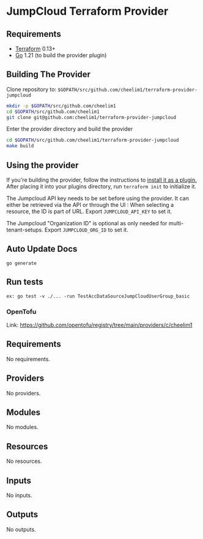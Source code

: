 # JumpCloud Terraform Provider

## Requirements

- [Terraform](https://www.terraform.io/downloads.html) 0.13+
- [Go](https://golang.org/doc/install) 1.21 (to build the provider plugin)

## Building The Provider

Clone repository to: `$GOPATH/src/github.com/cheelim1/terraform-provider-jumpcloud`

```sh
mkdir -p $GOPATH/src/github.com/cheelim1
cd $GOPATH/src/github.com/cheelim1
git clone git@github.com:cheelim1/terraform-provider-jumpcloud
```

Enter the provider directory and build the provider

```sh
cd $GOPATH/src/github.com/cheelim1/terraform-provider-jumpcloud
make build
```

## Using the provider

If you're building the provider, follow the instructions to [install it as a plugin.](https://www.terraform.io/docs/plugins/basics.html#installing-a-plugin) After placing it into your plugins directory,  run `terraform init` to initialize it.

The Jumpcloud API key needs to be set before using the provider. It can either be retrieved via the API or through the UI : When selecting a resource, the ID is part of URL.
Export `JUMPCLOUD_API_KEY` to set it.

The Jumpcloud "Organization ID" is optional as only needed for multi-tenant-setups.
Export `JUMPCLOUD_ORG_ID` to set it.


## Auto Update Docs
`go generate`

## Run tests
`ex: go test -v ./... -run TestAccDataSourceJumpCloudUserGroup_basic`

### OpenTofu
Link: https://github.com/opentofu/registry/tree/main/providers/c/cheelim1
<!-- BEGIN_TF_DOCS -->
## Requirements

No requirements.

## Providers

No providers.

## Modules

No modules.

## Resources

No resources.

## Inputs

No inputs.

## Outputs

No outputs.
<!-- END_TF_DOCS -->